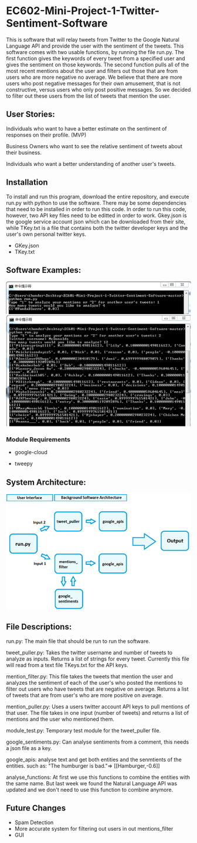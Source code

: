 # EC602-Mini-Project-1-Twitter-Sentiment-Software
This is software that will relay tweets from Twitter to the Google Natural Language API and provide the user with the sentiment of the tweets. This software comes with two usable functions, by running the file run.py. The first function gives the keywords of every tweet from a specified user and gives the sentiment on those keywords. The second function pulls all of the most recent mentions about the user and filters out those that are from users who are more negative no average. We believe that there are more users who post negative messages for their own amusement, that is not constructive, versus users who only post positive messages. So we decided to filter out these users from the list of tweets that mention the user. 

## User Stories:
Individuals who want to have a better estimate on the sentiment of responses on their profile. (MVP)

Business Owners who want to see the relative sentiment of tweets about their business.

Individuals who want a better understanding of another user's tweets. 

## Installation
To install and run this program, download the entire repository, and execute run.py with python to use the software. There may be some dependencies that need to be installed in order to run this code. In order to run this code, however, two API key files need to be editted in order to work. Gkey.json is the google service account json which can be downloaded from their site, while TKey.txt is a file that contains both the twitter developer keys and the user's own personal twitter keys. 
- GKey.json
- TKey.txt

## Software Examples:
![ex1](https://github.com/sz64/EC601-Mini-Project-1-Twitter-Sentiment-Software/blob/master/F1.PNG)
![ex2](https://github.com/sz64/EC601-Mini-Project-1-Twitter-Sentiment-Software/blob/master/F2.PNG)

### Module Requirements
- google-cloud

- tweepy

## System Architecture:
![system architecture](https://github.com/sz64/EC601-Mini-Project-1-Twitter-Sentiment-Software/blob/master/architecture.png)

## File Descriptions:

run.py: The main file that should be run to run the software. 

tweet_puller.py: Takes the twitter username and number of tweets to analyze as inputs. Returns a list of strings for every tweet. Currently this file will read from a text file TKeys.txt for the API keys. 

mention_filter.py: This file takes the tweets that mention the user and analyzes the sentiment of each of the user's who posted the mentions to filter out users who have tweets that are negative on average. Returns a list of tweets that are from user's who are more positive on average. 

mention_puller.py: Uses a users twitter account API keys to pull mentions of that user. The file takes in one input (number of tweets) and returns a list of mentions and the user who mentioned them. 

module_test.py: Temporary test module for the tweet_puller file. 

google_sentiments.py: Can analyse sentiments from a comment, this needs a json file as a key.

google_apis: analyse text and get both entities and the senmtients of the entities.
        such as: "The humburger is bad."=> [[Hamburger,-0.6]]
        
analyse_functions: At first we use this functions to combine the entities with the same name. But last week we found the Natural Language API was updated and we don't need to use this function to combine anymore.

## Future Changes
- Spam Detection
- More accurate system for filtering out users in out mentions_filter
- GUI
